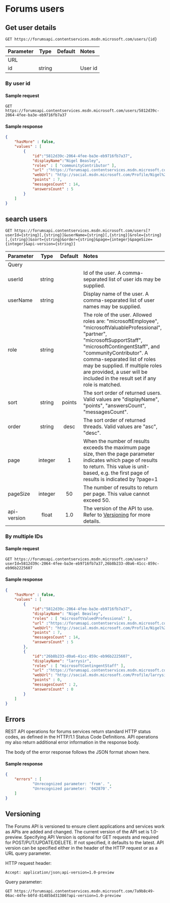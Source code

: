 # Forums users

## Get user details

```httprequest
GET https://forumsapi.contentservices.msdn.microsoft.com/users/{id}
```

| Parameter   | Type     | Default | Notes
|:------------|:--------:|:-------:|:----------------------------------------------------------------------------------------------------------------------------
| URL
| id          | string   |         | User id


### By user id

#### Sample request
```httprequest
GET https://forumsapi.contentservices.msdn.microsoft.com/users/5812d39c-2064-4fee-ba3e-eb9716fb7a37
```

#### Sample response
```json
{
    "hasMore" : false,
    "values" : [
        {
            "id":"5812d39c-2064-4fee-ba3e-eb9716fb7a37",
            "displayName":"Nigel Beasley",
            "roles" : [ "communityContributor" ],
            "url" :"https://forumsapi.contentservices.msdn.microsoft.com/users/5812d39c-2064-4fee-ba3e-eb9716fb7a37",
            "webUrl": "http://social.msdn.microsoft.com/Profile/Nigel%20Beasley",
            "points" : 7,
            "messagesCount" : 14,
            "answersCount" : 5
        }
    ]
}
```

## search users

```httprequest
GET https://forumsapi.contentservices.msdn.microsoft.com/users[?userId={string}[,{string}]&userName={string}[,{string}]&role={string}[,{string}]&sort={string}&order={string}&page={integer}&pageSize={integer}&api-version={string}]
```

| Parameter      | Type     | Default | Notes
|:-----------    |:--------:|:-------:|:----------------------------------------------------------------------------------------------------------------------------
| Query
| userId           | string   |         | Id of the user.  A comma-separated list of user ids may be supplied.
| userName           | string   |         | Display name of the user.  A comma-separated list of user names may be supplied.
| role           | string   |         | The role of the user.  Allowed roles are: "microsoftEmployee", "microsoftValuableProfessional", "partner", "microsoftSupportStaff", "microsoftContingentStaff", and "communityContributor". A comma-separated list of roles may be supplied. If multiple roles are provided, a user will be included in the result set if any role is matched.
| sort           | string   | points  | The sort order of returned users.  Valid values are "displayName", "points", "answersCount", "messagesCount".
| order          | string   | desc    | The sort order of returned threads.  Valid values are "asc", "desc".
| page           | integer  | 1       | When the number of results exceeds the maximum page size, then the page parameter indicates which page of results to return.  This value is unit-based, e.g. the first page of results is indicated by ?page=1
| pageSize       | integer  | 50      | The number of results to return per page.  This value cannot exceed 50.
| api-version    | float    | 1.0     | The version of the API to use. Refer to [Versioning](#versioning) for more details.


### By multiple IDs

#### Sample request
```httprequest
GET https://forumsapi.contentservices.msdn.microsoft.com/users?userId=5812d39c-2064-4fee-ba3e-eb9716fb7a37,26b8b233-d0a6-41cc-859c-eb96b2225607
```

#### Sample response
```json
{
    "hasMore" : false,
    "values" : [ 
        {
            "id":"5812d39c-2064-4fee-ba3e-eb9716fb7a37",
            "displayName": "Nigel Beasley",
            "roles" : [ "microsoftValuedProfessional" ],
            "url" :"https://forumsapi.contentservices.msdn.microsoft.com/users/5812d39c-2064-4fee-ba3e-eb9716fb7a37",
            "webUrl": "http://social.msdn.microsoft.com/Profile/Nigel%20Beasley",
            "points" : 7,
            "messagesCount" : 14,
            "answersCount" : 5
        },
        {
            "id":"26b8b233-d0a6-41cc-859c-eb96b2225607",
            "displayName": "larrysir",
            "roles" : [ "microsoftContingentStaff" ],
            "url" :"https://forumsapi.contentservices.msdn.microsoft.com/users/26b8b233-d0a6-41cc-859c-eb96b2225607",
            "webUrl": "http://social.msdn.microsoft.com/Profile/larrysir",
            "points" : 0,
            "messagesCount" : 2,
            "answersCount" : 0
        }
    ]
}
```


## Errors

REST API operations for forums services return standard HTTP status codes, as defined in the HTTP/1.1 Status Code Definitions.  API operations my also return additional error information in the response body.

The body of the error response follows the JSON format shown here.

#### Sample response

```json
{
    "errors" : [
            "Unrecognized parameter: 'from'. ",
            "Unrecognized parameter: '042870'."
    ]
}
```
<a name="versioning"></a>
## Versioning 

The Forums API is versioned to ensure client applications and services work as APIs are added and changed. The current version of the API set is 1.0-preview. Specifying API Version is optional for GET requests and required for POST/PUT/UPDATE/DELETE. If not specified, it defaults to the latest. API version can be specified either in the header of the HTTP request or as a URL query parameter.

HTTP request header:
```httprequest
Accept: application/json;api-version=1.0-preview
```

Query parameter:
```httprequest
GET https://forumsapi.contentservices.msdn.microsoft.com/7a9b8c49-06ac-44fe-b0fd-81485bd31386?api-version=1.0-preview
```